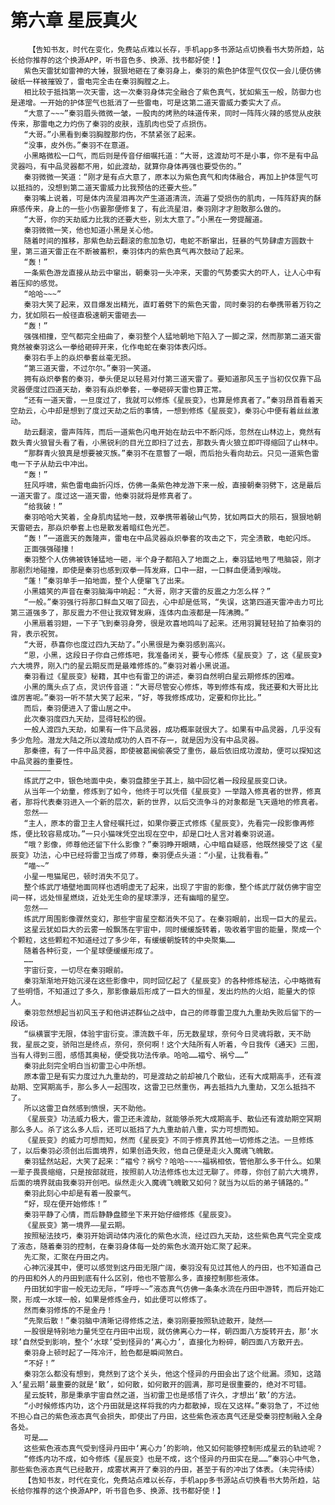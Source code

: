 # 第六章 星辰真火
        【告知书友，时代在变化，免费站点难以长存，手机app多书源站点切换看书大势所趋，站长给你推荐的这个换源APP，听书音色多、换源、找书都好使！】
       紫色天雷犹如雷神的大锤，狠狠地砸在了秦羽身上，秦羽的紫色护体罡气仅仅一会儿便仿佛破纸一样被摧毁了，雷电完全击在秦羽胸膛之上。
       相比较于抵挡第一次天雷，这一次秦羽身体完全融合了紫色真气，犹如紫玉一般，防御力也是递增。一开始的护体罡气也抵消了一些雷电，可是这第二道天雷威力委实大了点。
       “大意了~~~”秦羽眉头微微一皱，一股肉的烤熟的味道传来，同时一阵阵火辣的感觉从皮肤传来，那雷电之力灼伤了秦羽的皮肤，连肌肉也受了点损伤。
       “大哥。”小黑看到秦羽胸膛那灼伤，不禁紧张了起来。
       “没事，皮外伤。”秦羽不在意道。
       小黑略微松一口气，而后则是传音仔细嘱托道：“大哥，这渡劫可不是小事，你不是有中品灵器吗，有中品灵器都不用，如此渡劫，就算你身体再强也要受伤的。”
       秦羽微微一笑道：“刚才是有点大意了，原本以为紫色真气和肉体融合，再加上护体罡气可以抵挡的，没想到第二道天雷威力比我预估的还要大些。”
       秦羽嘴上说着，可是体内流星泪再次产生道道清流，流遍了受损伤的肌肉，一阵阵舒爽的酥麻感传来，身上的一些小伤霎那便修复了，有此流星泪，秦羽刚才才胆敢那么做的。
       “大哥，你的天劫威力比我的还要大些，别太大意了。”小黑在一旁提醒道。
       秦羽微微一笑，他也知道小黑是关心他。
       随着时间的推移，那紫色劫云翻滚的愈加急切，电蛇不断窜出，狂暴的气势肆虐方圆数十里，第三道天雷正在不断被蓄积，秦羽体内的紫色真气再次鼓动了起来。
       “轰！”
       一条紫色游龙直接从劫云中窜出，朝秦羽一头冲来，天雷的气势委实大的吓人，让人心中有着压抑的感觉。
       “哈哈~~~”
       秦羽大笑了起来，双目爆发出精光，直盯着劈下的紫色天雷，同时秦羽的右拳携带着万钧之力，犹如陨石一般径直极速朝天雷砸去——
       “轰！”
       强强相撞，空气都完全扭曲了，秦羽整个人猛地朝地下陷入了一脚之深，然而那第二道天雷竟然被秦羽这么一拳给砸碎开来，化作电蛇在秦羽体表闪烁。
       秦羽右手上的焱炽拳套丝毫无损。
       “第三道天雷，不过尔尔。”秦羽一笑道。
       拥有焱炽拳套的秦羽，拳头便足以轻易对付第三道天雷了。要知道那风玉子当初仅仅靠下品灵器便度过四道天劫，秦羽有焱炽拳套，一拳砸碎天雷也算正常。
       “还有一道天雷，一旦度过了，我就可以修炼《星辰变》，也算是修真者了。”秦羽昂首看着天空劫云，心中却是想到了度过天劫之后的事情，一想到修炼《星辰变》，秦羽心中便有着丝丝激动。
       劫云翻滚，雷声阵阵，而后一道紫色闪电开始在劫云中不断闪烁，忽然在山林边上，竟然有数头青火狼冒头看了看，小黑锐利的目光立即扫了过去，那数头青火狼立即吓得缩回了山林中。
       “那群青火狼真是想要被灭族。”秦羽不在意瞥了一眼，而后抬头看向劫云。只见一道紫色雷电一下子从劫云中冲出。
       “轰！”
       狂风呼啸，紫色雷电曲折闪烁，仿佛一条紫色神龙游下来一般，直接朝秦羽劈下，这是最后一道天雷了。度过这一道天雷，他秦羽就将是修真者了。
       “给我破！”
       秦羽哈哈大笑着，全身肌肉猛地一鼓，双拳携带着破山气势，犹如两巨大的陨石，狠狠地朝天雷砸去，那焱炽拳套上也是散发着暗红色光芒。
       “轰！”一道震天的轰隆声，雷电在中品灵器焱炽拳套的攻击之下，完全溃散，电蛇闪烁。
       正面强强碰撞！
       秦羽整个人仿佛被铁锤猛地一砸，半个身子都陷入了地面之上，秦羽猛地甩了甩脑袋，刚才那剧烈地碰撞，即使是秦羽也感到双拳一阵发麻，口中一甜，一口鲜血便涌到喉咙。
       “蓬！”秦羽单手一拍地面，整个人便窜飞了出来。
       小黑嬉笑的声音在秦羽脑海中响起：“大哥，刚才天雷的反震之力怎么样？”
       “一般。”秦羽强行将那口鲜血又咽了回去，心中却是低骂，“失误，这第四道天雷冲击力可比第三道强多了，那反震力不但让我双臂发麻，连体内血液都是一阵沸腾。”
       小黑扇着羽翅，一下子飞到秦羽身旁，很是欢喜地鸣叫了起来。还用羽翼轻轻拍了拍秦羽的背，表示祝贺。
       “大哥，恭喜你也度过四九天劫了。”小黑很是为秦羽感到高兴。
       “恩，小黑，这段日子你自己修炼吧，我准备闭关，要专心修炼《星辰变》了，这《星辰变》六大境界，刚入门的星云期反而是最难修炼的。”秦羽对着小黑说道。
       秦羽看过《星辰变》秘籍，其中也有雷卫的讲述，秦羽自然明白星云期修炼的困难。
       小黑的鹰头点了点，灵识传音道：“大哥尽管安心修炼，等到修炼有成，我还要和大哥比比谁厉害呢。”秦羽一听不禁大笑了起来，“好，等我修炼成功，定要和你比比。”
       而后，秦羽便进入了雷山居之中。
       此次秦羽度四九天劫，显得轻松的很。
       一般人渡四九天劫，如果有一件下品灵器，成功概率就很大了。如果有中品灵器，几乎没有多少危险。潜龙大陆之所以渡劫成功的人百不存一，就是因为没有中品灵器。
       那秦德，有了一件中品灵器，即使被葛闽偷袭受了重伤，最后依旧成功渡劫，便可以探知这中品灵器的重要性。
       ——————
       练武厅之中，银色地面中央，秦羽盘膝坐于其上，脑中回忆着一段段星辰变口诀。
       从当年一个幼童，修炼到了如今，他终于可以凭借《星辰变》一举踏入修真者的世界，修真者，那将代表秦羽进入一个新的层次，新的世界，以后交流争斗的对象都是飞天遁地的修真者。
       忽然——
       “主人，原本的雷卫主人曾经嘱托过，如果你要正式修炼《星辰变》，先看完一段影像再修炼，便比较容易成功。”一只小猫咪凭空出现在空中，却是口吐人言对着秦羽说道。
       “哦？影像，师尊他还留下什么影像？”秦羽睁开眼睛，心中暗自疑惑，他既然接受了这《星辰变》功法，心中已经将雷卫当成了师尊，秦羽便点头道：“小星，让我看看。”
       “喵~~”
       小星一甩猫尾巴，顿时消失不见了。
       整个练武厅墙壁地面同样也透明虚无了起来，出现了宇宙的影像，整个练武厅就仿佛宇宙空间一样，远处恒星燃烧，近处无生命的星球漂浮，还有幽暗的星空。
       忽然——
       练武厅周围影像骤然变幻，那些宇宙星空都消失不见了。在秦羽眼前，出现一巨大的星云。
       这星云犹如巨大的云雾一般飘荡在宇宙中，同时缓缓旋转着，吸收着宇宙的能量，聚成一个个颗粒，这些颗粒不知道经过了多少年，有缓缓朝旋转的中央聚集……
       随着各种衍变，一个星球便缓缓形成了。
       ……
       宇宙衍变，一切尽在秦羽眼前。
       秦羽渐渐地开始沉浸在这些影像中，同时回忆起了《星辰变》的各种修炼秘法，心中略微有了些明悟，不知道过了多久，那影像最后形成了一巨大的恒星，发出灼热的火焰，能量大的惊人。
       秦羽忽然想起当初风玉子和他讲述群仙之战中，自己的师尊雷卫度九九重劫失败后留下的一段话。
       “纵横寰宇无限，体验宇宙衍变。漂流数千年，历无数星球，奈何今日灵魂将散，天不助我，星辰之变，骄阳岂是终点，奈何，奈何啊！这个大陆所有人听着，今日我传《通天》三图，当有人得到三图，感悟其奥秘，便受我功法传承。哈哈……褔兮、祸兮……”
       秦羽此刻完全明白当初雷卫心中所想。
       原本雷卫是有实力度过九九重劫的，可是渡劫之前却被几个散仙，还有大成期高手，还有渡劫期、空冥期高手，那么多人一起围攻，这雷卫已然重伤，再去抵挡九九重劫，又怎么抵挡不了。
       所以这雷卫自然感到愤恨，天不助他。
       《星辰变》功法威力极大，雷卫还未渡劫，就能够杀死大成期高手、散仙还有渡劫期空冥期那么多人。杀了这么多人后，还可以抵挡了九九重劫前八重，实力可想而知。
       《星辰变》的威力可想而知，然而《星辰变》不同于修真界其他一切修炼之法。一旦修炼了，以后秦羽必须创出后面境界，如果创造失败，他自己便是走火入魔魂飞魄散。
       秦羽猛然站起，大笑了起来：“褔兮？祸兮？哈哈~~~~福祸相依，管他那么多干什么。如果一辈子畏畏缩缩，只是按部就班，按照前人功法修炼也太过无聊了。师尊，你创了前六大境界，后面的境界就由我秦羽开创吧。纵然走火入魔魂飞魄散又如何？就当为以后的弟子铺路的。”
       秦羽此刻心中却是有着一股豪气。
       “好，现在便开始修炼！”
       秦羽平静了心情，而后静静盘膝坐下来开始仔细修炼《星辰变》。
       《星辰变》第一境界——星云期。
       按照秘法技巧，秦羽开始调动体内液化的紫色水流，经过四九天劫，这些紫色真气完全变成了液态，随着秦羽的控制，在秦羽身体每一处的紫色水滴开始汇聚了起来。
       先汇聚，汇聚在丹田之内。
       心神沉浸其中，便可以感觉到这丹田无限广阔，秦羽没有见过其他人的丹田，也不知道自己的丹田和外人的丹田到底有什么区别，他也不管那么多，直接控制那些液体。
       丹田犹如宇宙一般无边无际，“呼呼~~”液态真气仿佛一条条水流在丹田中游转，而后开始汇聚，形成一水球一般，如果是修炼金丹，如此便可以修炼了。
       然而秦羽修炼的不是金丹！
       “先聚后散！”秦羽脑中清晰记得修炼之法，秦羽刚要按照轨迹散开，陡然——
       一股很是特别地力量凭空在丹田中出现，就仿佛离心力一样，朝四面八方旋转开去，那‘水球’自然受到影响，整个‘水球’受到怪异的‘离心力’，直接化为粉碎，朝四面八方散开去。
       秦羽身上顿时起了一阵冷汗，脸色都是瞬间煞白。
       “不好！”
       秦羽怎么都没有想到，竟然到了这个关头，他这个怪异的丹田会出了这个纰漏。须知，这踏入‘星云期’最重要的就是‘散’，如何散，如何散开的圆满，那可是很重要的，绝对不可错。
       星云旋转，那是秉承宇宙自然之道，当初雷卫也是感悟了许久，才想出‘散’的方法。
       “小时候修炼内功，这个丹田就是这样将我的内力都散掉，现在又这样。”秦羽急了，不过他不担心自己的紫色液态真气会损失，即使出了丹田，这些紫色液态真气还是受秦羽控制融入全身各处。
       可是……
       这些紫色液态真气受到怪异丹田中‘离心力’的影响，他又如何能够控制形成星云的轨迹呢？
       “修炼内功不成，如今修炼《星辰变》也是不成，这个怪异的丹田实在是……”秦羽心中气急，那些紫色液态真气已经散开，成雾状离开了秦羽的丹田，甚至于有的冲出了体表。（未完待续）
       【告知书友，时代在变化，免费站点难以长存，手机app多书源站点切换看书大势所趋，站长给你推荐的这个换源APP，听书音色多、换源、找书都好使！】